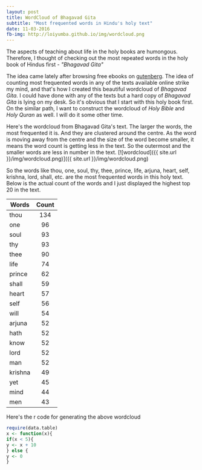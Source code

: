 ```yaml
---
layout: post
title: WordCloud of Bhagavad Gita
subtitle: "Most frequented words in Hindu's holy text"
date: 11-03-2016
fb-img: http://loiyumba.github.io/img/wordcloud.png
---
```



The aspects of teaching about life in the holy books are humongous. Therefore, I thought of checking out the most repeated words in the holy book of Hindus first - _"Bhagavad Gita"_

The idea came lately after browsing free ebooks on [gutenberg](http://www.gutenberg.org/). The idea of counting most frequented words in any of the texts available online strike my mind, and that's how I created this beautiful wordcloud of _Bhagavad Gita._ I could have done with any of the texts but a hard copy of _Bhagavad Gita_ is lying on my desk. So it's obvious that I start with this holy book first. On the similar path, I want to construct the wordcloud of _Holy Bible_ and _Holy Quran_ as well. I will do it some other time. 

Here's the wordcloud from Bhagavad Gita's text. The larger the words, the most frequented it is. And they are clustered around
the centre. As the word is moving away from the centre and the size of the word become smaller, it means the word count is getting less in the text. So the outermost and the smaller words are less in number in the text.
[![wordcloud]({{ site.url }}/img/wordcloud.png)]({{ site.url }}/img/wordcloud.png)

So the words like thou, one, soul, thy, thee, prince, life, arjuna, heart, self, krishna, lord, shall, etc. are the most frequented words
in this holy text. Below is the actual count of the words and I just displayed the highest top 20 in the text. 

| Words        | Count          |
| ------------- |:-------------:|
| thou     | 134 |
| one      | 96      |
| soul | 93      |
| thy | 93 |
| thee | 90 |
| life | 74 |
| prince | 62 |
| shall | 59 |
| heart | 57 |
| self | 56 |
| will | 54 |
| arjuna | 52 |
| hath | 52 |
| know | 52 |
| lord | 52 |
| man | 52 | 
| krishna | 49 |
| yet | 45 |
| mind | 44 |
| men | 43 |

Here's the r code for generating the above wordcloud  
```r
require(data.table)
x <- function(x){
if(x < 5){
y <- x + 10
} else {
y <- 0
}
```


